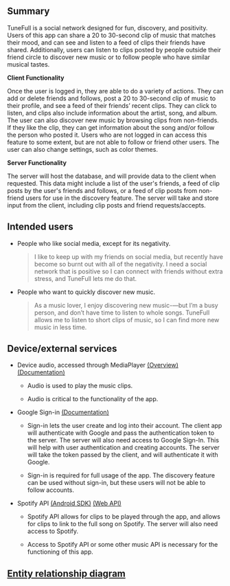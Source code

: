 ## Summary

TuneFull is a social network designed for fun, discovery, and positivity. Users of this app can share a 20 to 30-second clip of music that matches their mood, and can see and listen to a feed of clips their friends have shared. Additionally, users can listen to clips posted by people outside their friend circle to discover new music or to follow people who have similar musical tastes.

**Client Functionality**

Once the user is logged in, they are able to do a variety of actions. They can add or delete friends and follows, post a 20 to 30-second clip of music to their profile, and see a feed of their friends’ recent clips. They can click to listen, and clips also include information about the artist, song, and album. The user can also discover new music by browsing clips from non-friends. If they like the clip, they can get information about the song and/or follow the person who posted it. Users who are not logged in can access this feature to some extent, but are not able to follow or friend other users. The user can also change settings, such as color themes.
    	
**Server Functionality**

The server will host the database, and will provide data to the client when requested. This data might include a list of the user's friends, a feed of clip posts by the user's friends and follows, or a feed of clip posts from non-friend users for use in the discovery feature. The server will take and store input from the client, including clip posts and friend requests/accepts.

## Intended users

* People who like social media, except for its negativity.

    > I like to keep up with my friends on social media, but recently have become so burnt out with all of the negativity. I need a social network that is positive so I can connect with friends without extra stress, and TuneFull lets me do that.
    
* People who want to quickly discover new music.
	
	> As a music lover, I enjoy discovering new music-—but I’m a busy person, and don’t have time to listen to whole songs. TuneFull allows me to listen to short clips of music, so I can find more new music in less time.

## Device/external services

* Device audio, accessed through MediaPlayer [(Overview)](https://developer.android.com/guide/topics/media/mediaplayer) [(Documentation)](https://developer.android.com/reference/android/media/MediaPlayer)

    * Audio is used to play the music clips.

    * Audio is critical to the functionality of the app.

* Google Sign-in [(Documentation)](https://developers.google.com/identity/sign-in/android/start-integrating)

    * Sign-in lets the user create and log into their account. The client app will authenticate with Google and pass the authentication token to the server. The server will also need access to Google Sign-In. This will help with user authentication and creating accounts. The server will take the token passed by the client, and will authenticate it with Google. 
                                                                                                                                                                                                                    
    * Sign-in is required for full usage of the app. The discovery feature can be used without sign-in, but these users will not be able to follow accounts. 
    
* Spotify API [(Android SDK)](https://developer.spotify.com/documentation/android/) [(Web API)](https://developer.spotify.com/documentation/web-api/reference-beta/)

    * Spotify API allows for clips to be played through the app, and allows for clips to link to the full song on Spotify. The server will also need access to Spotify. 

    * Access to Spotify API or some other music API is necessary for the functioning of this app.

## [Entity relationship diagram](erd.md)

